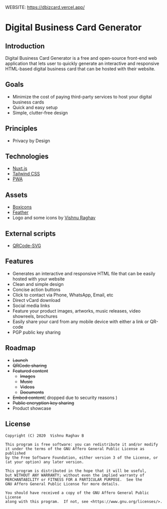 WEBSITE: https://dbizcard.vercel.app/

# Digital Business Card Generator

## Introduction

Digital Business Card Generator is a free and open-source front-end web application that lets user to quickly generate an interactive and responsive HTML-based digital business card that can be hosted with their website.

## Goals

- Minimize the cost of paying third-party services to host your digital business cards
- Quick and easy setup
- Simple, clutter-free design

## Principles

- Privacy by Design

## Technologies

- [Nuxt.js](https://nuxtjs.org/)
- [Tailwind CSS](https://tailwindcss.com/)
- [PWA](https://web.dev/progressive-web-apps/)

## Assets

- [Boxicons](https://boxicons.com/)
- [Feather](https://feathericons.com)
- Logo and some icons by [Vishnu Raghav](https://www.vishnuraghav.com/)

## External scripts

- [QRCode-SVG](https://github.com/papnkukn/qrcode-svg)

## Features

- Generates an interactive and responsive HTML file that can be easily hosted with your website
- Clean and simple design
- Concise action buttons
- Click to contact via Phone, WhatsApp, Email, etc
- Direct vCard download
- Social media links
- Feature your product images, artworks, music releases, video showreels, brochures
- Easily share your card from any mobile device with either a link or QR-code
- PGP public key sharing

## Roadmap

- ~~Launch~~
- ~~QRCode sharing~~
- ~~Featured content~~
  - ~~Images~~
  - ~~Music~~
  - ~~Videos~~
  - ~~Documents~~
- ~~Embed content~~( dropped due to security reasons )
- ~~Public encryption key sharing~~
- Product showcase

## License

```
Copyright (C) 2020  Vishnu Raghav B

This program is free software: you can redistribute it and/or modify
it under the terms of the GNU Affero General Public License as published
by the Free Software Foundation, either version 3 of the License, or
(at your option) any later version.

This program is distributed in the hope that it will be useful,
but WITHOUT ANY WARRANTY; without even the implied warranty of
MERCHANTABILITY or FITNESS FOR A PARTICULAR PURPOSE.  See the
GNU Affero General Public License for more details.

You should have received a copy of the GNU Affero General Public License
along with this program.  If not, see <https://www.gnu.org/licenses/>.
```
